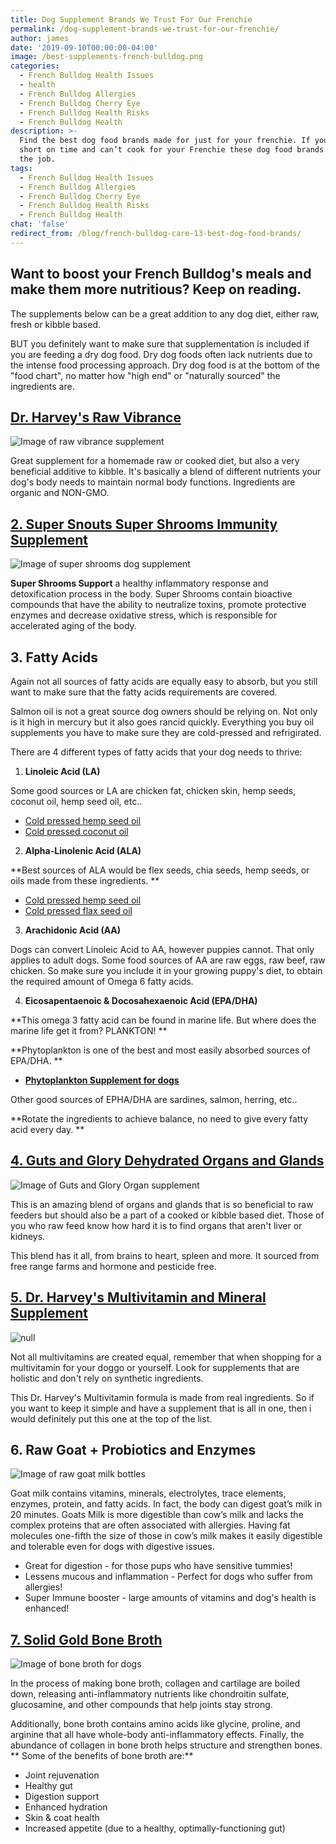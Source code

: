 ```yaml
---
title: Dog Supplement Brands We Trust For Our Frenchie
permalink: /dog-supplement-brands-we-trust-for-our-frenchie/
author: james
date: '2019-09-10T00:00:00-04:00'
image: /best-supplements-french-bulldog.png
categories:
  - French Bulldog Health Issues
  - health
  - French Bulldog Allergies
  - French Bulldog Cherry Eye
  - French Bulldog Health Risks
  - French Bulldog Health
description: >-
  Find the best dog food brands made for just for your frenchie. If you are
  short on time and can’t cook for your Frenchie these dog food brands will do
  the job.
tags:
  - French Bulldog Health Issues
  - French Bulldog Allergies
  - French Bulldog Cherry Eye
  - French Bulldog Health Risks
  - French Bulldog Health
chat: 'false'
redirect_from: /blog/french-bulldog-care-13-best-dog-food-brands/
---
```

## Want to boost your French Bulldog's meals and make them more nutritious? Keep on reading.

The supplements below can be a great addition to any dog diet, either raw, fresh or kibble based. 

BUT you definitely want to make sure that supplementation is included if you are feeding a dry dog food.  Dry dog foods often lack nutrients due to the intense food processing approach. Dry dog food is at the bottom of the "food chart", no matter how "high end" or "naturally sourced" the ingredients are. 

## [Dr. Harvey's Raw Vibrance](https://amzn.to/31CiZb3)

![Image of raw vibrance supplement](/raw-vibrance-supplement.jpeg)

Great supplement for a homemade raw or cooked diet, but also a very beneficial additive to kibble. It's basically a blend of different nutrients your dog's body needs to maintain normal body functions. Ingredients are organic and NON-GMO.

## [2. Super Snouts Super Shrooms Immunity Supplement](https://amzn.to/3b6rLRR)

![Image of super shrooms dog supplement](/super-shrooms-dog-supplement.jpg)

**Super Shrooms Support** a healthy inflammatory response and detoxification process in the body. Super Shrooms contain bioactive compounds that have the ability to neutralize toxins, promote protective enzymes and decrease oxidative stress, which is responsible for accelerated aging of the body.

## 3. Fatty Acids

Again not all sources of fatty acids are equally easy to absorb, but you still want to make sure that the fatty acids requirements are covered. 

Salmon oil is not a great source dog owners should be relying on. Not only is it high in mercury but it also goes rancid quickly. Everything you buy oil supplements you have to make sure they are cold-pressed and refrigirated. 

There are 4 different types of fatty acids that your dog needs to thrive:

1. **Linoleic Acid (LA)**

Some good sources or LA are chicken fat, chicken skin, hemp seeds, coconut oil, hemp seed oil, etc..

* [Cold pressed hemp seed oil](https://amzn.to/32vJRsq)
* [Cold pressed coconut oil ](https://amzn.to/2QyfTyz)

2. **Alpha-Linolenic Acid (ALA)**

**Best sources of ALA would be flex seeds, chia seeds, hemp seeds, or oils made from these ingredients. **

* [Cold pressed hemp seed oil](https://amzn.to/32vJRsq)
* [Cold pressed flax seed oil](https://amzn.to/2QBBLJo)

3. **Arachidonic Acid (AA)**

Dogs can convert Linoleic Acid to AA, however puppies cannot. That only applies to adult dogs. Some food sources of AA are raw eggs, raw beef, raw chicken. So make sure you include it in your growing puppy's diet, to obtain the required amount of Omega 6 fatty acids.

4. **Eicosapentaenoic & Docosahexaenoic Acid (EPA/DHA)**

**This omega 3 fatty acid can be found in marine life. But where does the marine life get it from? PLANKTON! **

**Phytoplankton is one of the best and most easily absorbed sources of EPA/DHA. **

* [**Phytoplankton Supplement for dogs**](https://amzn.to/3hKBAaE)

Other good sources of EPHA/DHA are sardines, salmon, herring, etc..

**Rotate the ingredients to achieve balance, no need to give every fatty acid every day. **

## [4. Guts and Glory Dehydrated Organs and Glands](https://fourleafrover.com/products/guts-glory)

![Image of Guts and Glory Organ supplement](/gut-and-glory-supplement-small.jpg)

This is an amazing blend of organs and glands that is so beneficial to raw feeders but should also be a part of a cooked or kibble based diet. Those of you who raw feed know how hard it is to find organs that aren't liver or kidneys. 

This blend has it all, from brains to heart, spleen and more. It sourced from free range farms and hormone and pesticide free. 

## [5. Dr. Harvey's Multivitamin and Mineral Supplement ](https://amzn.to/31DYSJn)

![null]()

Not all multivitamins are created equal, remember that when shopping for a multivitamin for your doggo or yourself. Look for supplements that are holistic and don't rely on synthetic ingredients.

This Dr. Harvey's Multivitamin formula is made from real ingredients. So if you want to keep it simple and have a supplement that is all in one, then i would definitely put this one at the top of the list. 

## 6. Raw Goat + Probiotics and Enzymes

![Image of raw goat milk bottles](/raw-goat-milk-dog.jpeg)

Goat milk contains vitamins, minerals, electrolytes, trace elements, enzymes, protein, and fatty acids. In fact, the body can digest goat’s milk in 20 minutes. Goats Milk is more digestible than cow’s milk and lacks the complex proteins that are often associated with allergies. Having fat molecules one-fifth the size of those in cow’s milk makes it easily digestible and tolerable even for dogs with digestive issues.

* Great for digestion - for those pups who have sensitive tummies!
* Lessens mucous and inflammation - Perfect for dogs who suffer from allergies!
* Super Immune booster - large amounts of vitamins and dog's health is enhanced!

## [7. Solid Gold Bone Broth ](https://amzn.to/3b3Hukw)

![Image of bone broth for dogs](/image-of-solid-gold-bone-broth.jpg)

In the process of making bone broth, collagen and cartilage are boiled down, releasing anti-inflammatory nutrients like chondroitin sulfate, glucosamine, and other compounds that help joints stay strong. 

Additionally, bone broth contains amino acids like glycine, proline, and arginine that all have whole-body anti-inflammatory effects. Finally, the abundance of collagen in bone broth helps structure and strengthen bones. ** Some of the benefits of bone broth are:**

* Joint rejuvenation 
* Healthy gut 
* Digestion support 
* Enhanced hydration 
* Skin & coat health 
* Increased appetite (due to a healthy, optimally-functioning gut)
